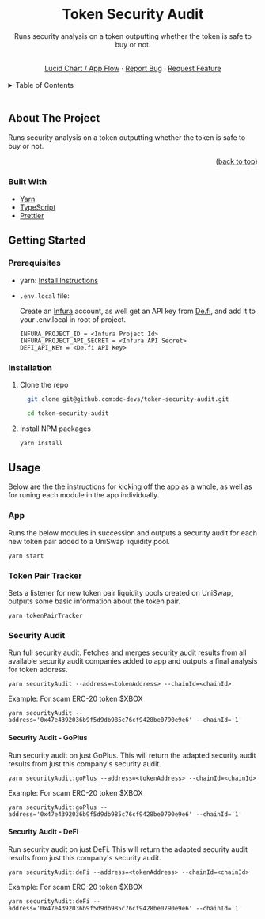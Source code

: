<!-- README copied from https://raw.githubusercontent.com/othneildrew/Best-README-Template/master/README.md -->

<!-- PROJECT Header -->
<br />
<div align="center">
  <!-- PROJECT LOGO -->
  <!-- <a href="">
    <img src="" alt="Logo" width="419" height="128">
  </a> -->

  <h1 align="center">
	  Token Security Audit
  </h1>
  <p align="center">
	Runs security analysis on a token outputting whether the token is safe to buy or not.
  </p>
  <br />
  <a href="https://lucid.app/lucidchart/f3dc82d7-f3ab-4c91-9edb-26982da26ed2/edit?viewport_loc=14%2C-687%2C2219%2C1061%2C0_0&invitationId=inv_687e7557-94f1-4b49-9d4d-e9acef156e0c" target="_blank">Lucid Chart / App Flow</a>
  ·
  <a href="https://github.com/dc-devs/token-security-audit/issues" target="_blank">Report Bug</a>
  ·
  <a href="https://github.com/dc-devs/token-security-audit/issues" target="_blank">Request Feature</a>
</div>

<!-- TABLE OF CONTENTS -->
<br/>
<details>
  <summary>Table of Contents</summary>
  <ol>
    <li>
      <a href="#about-the-project">About The Project</a>
      <ul>
        <li><a href="#built-with">Built With</a></li>
      </ul>
    </li>
    <li>
      <a href="#getting-started">Getting Started</a>
      <ul>
        <li><a href="#prerequisites">Prerequisites</a></li>
        <li><a href="#installation">Installation</a></li>
      </ul>
    </li>
    <li><a href="#usage">Usage</a></li>
    <li><a href="#useful-links">Useful Links</a></li>
  </ol>
</details>
<br/>

<!-- ABOUT THE PROJECT -->

## About The Project

Runs security analysis on a token outputting whether the token is safe to buy or not.

<p align="right">(<a href="#top">back to top</a>)</p>

### Built With

-   [Yarn](https://yarnpkg.com/)
-   [TypeScript](https://www.typescriptlang.org/)
-   [Prettier](https://prettier.io/)

<!-- GETTING STARTED -->

## Getting Started

### Prerequisites

-  yarn: [Install Instructions](https://classic.yarnpkg.com/en/docs/install#mac-stable)

-   `.env.local` file:

    Create an [Infura](https://www.infura.io/) account, as well get an API key from [De.fi](de.fi), and add it to your .env.local in root of project.

    ```
    INFURA_PROJECT_ID = <Infura Project Id>
    INFURA_PROJECT_API_SECRET = <Infura API Secret>
    DEFI_API_KEY = <De.fi API Key>
    ```

### Installation

1.  Clone the repo
    ```sh
      git clone git@github.com:dc-devs/token-security-audit.git
    ```

    ```sh
      cd token-security-audit
    ```

2.  Install NPM packages
    ```sh
    yarn install
    ```
<!-- Usage -->

## Usage
Below are the the instructions for kicking off the app as a whole, as well as for runing each module in the app individually.

### App
Runs the below modules in succession and outputs a security audit for each new token pair added to a UniSwap liquidity pool.

```
yarn start
```

### Token Pair Tracker
Sets a listener for new token pair liquidity pools created on UniSwap, outputs some basic information about the token pair.

```
yarn tokenPairTracker
```

### Security Audit
Run full security audit. Fetches and merges security audit results from all available security audit companies added to app and outputs a final analysis for token address.

```
yarn securityAudit --address=<tokenAddress> --chainId=<chainId>
```

Example: For scam ERC-20 token $XBOX

```
yarn securityAudit --address='0x47e4392036b9f5d9db985c76cf9428be0790e9e6' --chainId='1'
```


#### Security Audit - GoPlus
Run security audit on just GoPlus. This will return the adapted security audit results from just this company's security audit.

```
yarn securityAudit:goPlus --address=<tokenAddress> --chainId=<chainId>
```

Example: For scam ERC-20 token $XBOX

```
yarn securityAudit:goPlus --address='0x47e4392036b9f5d9db985c76cf9428be0790e9e6' --chainId='1'
```

#### Security Audit - DeFi
Run security audit on just DeFi. This will return the adapted security audit results from just this company's security audit.

```
yarn securityAudit:deFi --address=<tokenAddress> --chainId=<chainId>
```

Example: For scam ERC-20 token $XBOX

```
yarn securityAudit:deFi --address='0x47e4392036b9f5d9db985c76cf9428be0790e9e6' --chainId='1'
```
